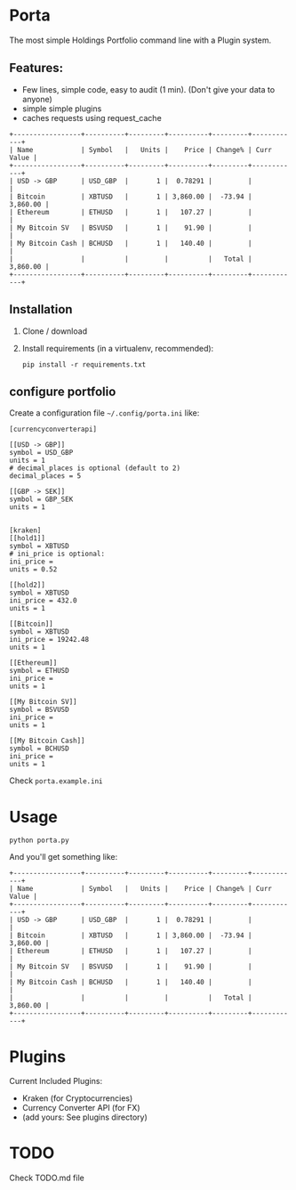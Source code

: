 # Porta

The most simple Holdings Portfolio command line with a Plugin system.

## Features:
- Few lines, simple code, easy to audit (1 min). (Don't give your data to anyone)
- simple simple plugins
- caches requests using request_cache


```
+-----------------+----------+---------+----------+---------+------------+
| Name            | Symbol   |   Units |    Price | Change% | Curr Value |
+-----------------+----------+---------+----------+---------+------------+
| USD -> GBP      | USD_GBP  |       1 |  0.78291 |         |            |
| Bitcoin         | XBTUSD   |       1 | 3,860.00 |  -73.94 |   3,860.00 |
| Ethereum        | ETHUSD   |       1 |   107.27 |         |            |
| My Bitcoin SV   | BSVUSD   |       1 |    91.90 |         |            |
| My Bitcoin Cash | BCHUSD   |       1 |   140.40 |         |            |
|                 |          |         |          |   Total |   3,860.00 |
+-----------------+----------+---------+----------+---------+------------+

```



## Installation

1. Clone / download

2. Install requirements (in a virtualenv, recommended):

    ```
    pip install -r requirements.txt
    ```

## configure portfolio

Create a configuration file `~/.config/porta.ini`  like:

    [currencyconverterapi]

    [[USD -> GBP]]
    symbol = USD_GBP
    units = 1
    # decimal_places is optional (default to 2)
    decimal_places = 5

    [[GBP -> SEK]]
    symbol = GBP_SEK
    units = 1


    [kraken]
    [[hold1]]
    symbol = XBTUSD
    # ini_price is optional:
    ini_price =
    units = 0.52

    [[hold2]]
    symbol = XBTUSD
    ini_price = 432.0
    units = 1

    [[Bitcoin]]
    symbol = XBTUSD
    ini_price = 19242.48
    units = 1

    [[Ethereum]]
    symbol = ETHUSD
    ini_price =
    units = 1

    [[My Bitcoin SV]]
    symbol = BSVUSD
    ini_price =
    units = 1

    [[My Bitcoin Cash]]
    symbol = BCHUSD
    ini_price =
    units = 1

Check `porta.example.ini`


# Usage

```
python porta.py
```

And you'll get something like:

```
+-----------------+----------+---------+----------+---------+------------+
| Name            | Symbol   |   Units |    Price | Change% | Curr Value |
+-----------------+----------+---------+----------+---------+------------+
| USD -> GBP      | USD_GBP  |       1 |  0.78291 |         |            |
| Bitcoin         | XBTUSD   |       1 | 3,860.00 |  -73.94 |   3,860.00 |
| Ethereum        | ETHUSD   |       1 |   107.27 |         |            |
| My Bitcoin SV   | BSVUSD   |       1 |    91.90 |         |            |
| My Bitcoin Cash | BCHUSD   |       1 |   140.40 |         |            |
|                 |          |         |          |   Total |   3,860.00 |
+-----------------+----------+---------+----------+---------+------------+

```

# Plugins


Current Included Plugins:

- Kraken (for Cryptocurrencies)
- Currency Converter API (for FX)
- (add yours: See plugins directory)

# TODO

Check TODO.md file


